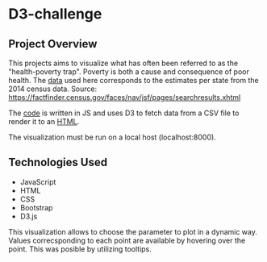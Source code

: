 # D3-challenge


## Project Overview

This projects aims to visualize what has often been referred to as the "health-poverty trap". Poverty is both a cause and consequence of poor health. The [data](assets/data/data.csv) used here corresponds to the estimates per state from the 2014 census data. Source: https://factfinder.census.gov/faces/nav/jsf/pages/searchresults.xhtml

The [code](assets/js/app.js) is written in JS and uses D3 to fetch data from a CSV file to render it to an [HTML](index.html).

The visualization must be run on a local host (localhost:8000).

## Technologies Used

- JavaScript
- HTML
- CSS
- Bootstrap
- D3.js




This visualization allows to choose the parameter to plot in a dynamic way. Values correcsponding to each point are available by hovering over the point. This was posible by utilizing tooltips.


